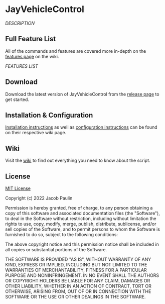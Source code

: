 # JayVehicleControl

*DESCRIPTION*


## Full Feature List

All of the commands and features are covered more in-depth on the [features page](URL) on the wiki.

*FEATURES LIST*


## Download

Download the latest version of JayVehicleControl from the [release page](URL) to get started.


## Installation & Configuration

[Installation instructions](URL) as well as [configuration instructions](URL) can be found on their respective wiki page.


## Wiki

Visit the [wiki](URL) to find out everything you need to know about the script.


## License

[MIT License](https://choosealicense.com/licenses/mit/)

Copyright (c) 2022 Jacob Paulin

Permission is hereby granted, free of charge, to any person obtaining a copy of this software and associated documentation files (the "Software"), to deal in the Software without restriction, including without limitation the rights to use, copy, modify, merge, publish, distribute, sublicense, and/or sell copies of the Software, and to permit persons to whom the Software is furnished to do so, subject to the following conditions:

The above copyright notice and this permission notice shall be included in all copies or substantial portions of the Software.

THE SOFTWARE IS PROVIDED "AS IS", WITHOUT WARRANTY OF ANY KIND, EXPRESS OR IMPLIED, INCLUDING BUT NOT LIMITED TO THE WARRANTIES OF MERCHANTABILITY, FITNESS FOR A PARTICULAR PURPOSE AND NONINFRINGEMENT. IN NO EVENT SHALL THE AUTHORS OR COPYRIGHT HOLDERS BE LIABLE FOR ANY CLAIM, DAMAGES OR OTHER LIABILITY, WHETHER IN AN ACTION OF CONTRACT, TORT OR OTHERWISE, ARISING FROM, OUT OF OR IN CONNECTION WITH THE SOFTWARE OR THE USE OR OTHER DEALINGS IN THE SOFTWARE.